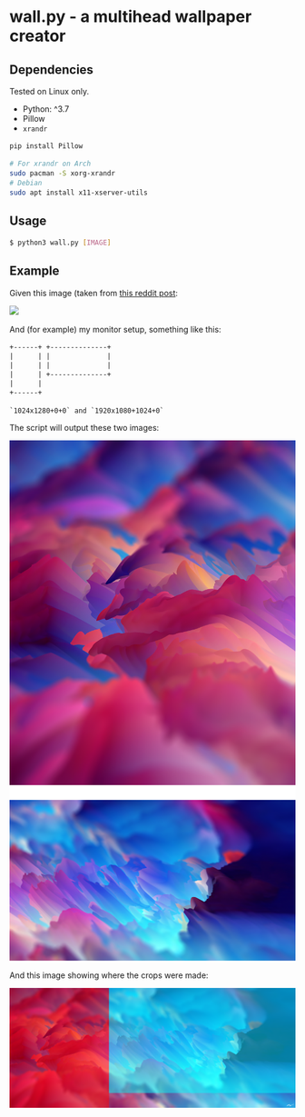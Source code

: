 # wall.py - a multihead wallpaper creator

## Dependencies

Tested on Linux only.

- Python: ^3.7
- Pillow
- `xrandr`

```bash
pip install Pillow
```

```bash
# For xrandr on Arch
sudo pacman -S xorg-xrandr
# Debian
sudo apt install x11-xserver-utils
```

## Usage

```bash
$ python3 wall.py [IMAGE]
```

## Example

Given this image (taken from [this reddit post](https://www.reddit.com/r/WidescreenWallpaper/comments/bvqt41/dreams_3440x1440/):

![](https://external-preview.redd.it/maCo_IQpxZHQiKhC3btIbR1uw6Y06aGOpibwtQYkA1E.png?width=1024&auto=webp&s=96105512137914fa271b532879075078d6c7980d)

And (for example) my monitor setup, something like this:

```
+------+ +--------------+
|      | |              |
|      | |              |
|      | +--------------+
|      |
+------+

`1024x1280+0+0` and `1920x1080+1024+0`
```

The script will output these two images:

![](eg_1.png)
![](eg_2.png)

And this image showing where the crops were made:

![](eg_regions.png)

